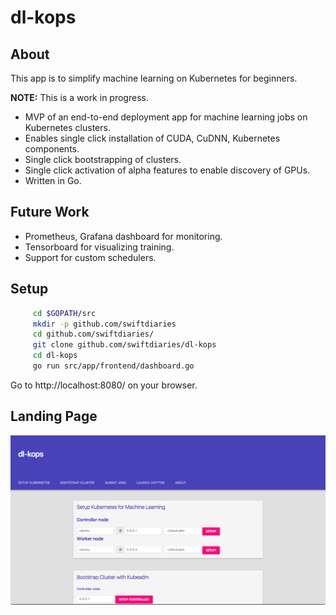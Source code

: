 dl-kops
=======

About
-----------

This app is to simplify machine learning on Kubernetes for beginners.

**NOTE:** This is a work in progress. 

* MVP of an end-to-end deployment app for machine learning jobs on Kubernetes clusters.
* Enables single click installation of CUDA, CuDNN, Kubernetes components.
* Single click bootstrapping of clusters.
* Single click activation of alpha features to enable discovery of GPUs.
* Written in Go.


Future Work
-----------
* Prometheus, Grafana dashboard for monitoring.
* Tensorboard for visualizing training.
* Support for custom schedulers.


Setup
-----
```bash
     cd $GOPATH/src
     mkdir -p github.com/swiftdiaries
     cd github.com/swiftdiaries/
     git clone github.com/swiftdiaries/dl-kops
     cd dl-kops
     go run src/app/frontend/dashboard.go
``` 

Go to http://localhost:8080/ on your browser.


Landing Page
------------
![Landing Page](landingpage.png) <br>     

